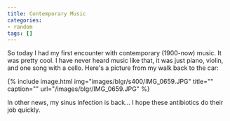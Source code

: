 ```yaml
---
title: Contemporary Music
categories:
- random
tags: []
---
```

So today I had my first encounter with contemporary (1900-now) music. It was pretty cool. I have never heard music like that, it was just piano, violin, and one song with a cello. Here's a picture from my walk back to the car:

{% include image.html
            img="images/blgr/s400/IMG_0659.JPG"
            title=""
            caption=""
            url="/images/blgr/IMG_0659.JPG" %}

In other news, my sinus infection is back... I hope these antibiotics do their job quickly.
